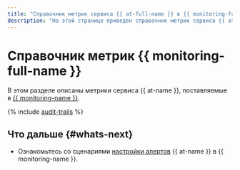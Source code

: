 ```yaml
---
title: "Справочник метрик сервиса {{ at-full-name }} в {{ monitoring-full-name }}"
description: "На этой странице приведен справочник метрик сервиса {{ at-name }}, поставляемых в {{ monitoring-full-name }}."
---
```


# Справочник метрик {{ monitoring-full-name }}

В этом разделе описаны метрики сервиса {{ at-name }}, поставляемые в [{{ monitoring-name }}](../../monitoring/).

{% include [audit-trails](../../_includes/monitoring/metrics-ref/audit-trails.md) %}

## Что дальше {#whats-next}

* Ознакомьтесь со сценариями [настройки алертов](../tutorials/alerts-monitoring.md) {{ at-name }} в {{ monitoring-name }}.

